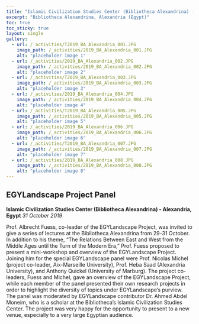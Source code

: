 ```yaml
---
title: "Islamic Civilization Studies Center (Bibliotheca Alexandrina) - 2019"
excerpt: "Bibliotheca Alexandrina, Alexandria (Egypt)"
toc: true
toc_sticky: true
layout: single
gallery:
  - url: /_activities/T2019_BA_Alexandria_001.JPG
    image_path: /_activities/2019_BA_Alexandria_001.JPG
    alt: "placeholder image 1"
  - url: /_activities/2019_BA_Alexandria_002.JPG
    image_path: /_activities/2019_BA_Alexandria_002.JPG
    alt: "placeholder image 2"
  - url: /_activities/T2019_BA_Alexandria_003.JPG
    image_path: /_activities/2019_BA_Alexandria_003.JPG
    alt: "placeholder image 3"
  - url: /_activities/2019_BA_Alexandria_004.JPG
    image_path: /_activities/2019_BA_Alexandria_004.JPG
    alt: "placeholder image 4"
  - url: /_activities/T2019_BA_Alexandria_005.JPG
    image_path: /_activities/2019_BA_Alexandria_005.JPG
    alt: "placeholder image 5"
  - url: /_activities/2019_BA_Alexandria_006.JPG
    image_path: /_activities/2019_BA_Alexandria_006.JPG
    alt: "placeholder image 6"
  - url: /_activities/T2019_BA_Alexandria_007.JPG
    image_path: /_activities/2019_BA_Alexandria_007.JPG
    alt: "placeholder image 7"
  - url: /_activities/2019_BA_Alexandria_008.JPG
    image_path: /_activities/2019_BA_Alexandria_008.JPG
    alt: "placeholder image 8"
---
```


## EGYLandscape Project Panel 
**Islamic Civilization Studies Center (Bibliotheca Alexandrina) - Alexandria, Egypt**
*31 October 2019*

Prof. Albrecht Fuess, co-leader of the EGYLandscape Project, was invited to give a series of lectures at the Bibliotheca Alexandrina from 29-31 October. In addition to his theme, “The Relations Between East and West from the Middle Ages until the Turn of the Modern Era,” Prof. Fuess proposed to present a mini-workshop and overview of the EGYLandscape Project. Joining him for the special EGYLandscape panel were Prof. Nicolas Michel (project co-leader, Aix-Marseille University), Prof. Heba Saad (Alexandria University), and Anthony Quickel (University of Marburg). The project co-leaders, Fuess and Michel, gave an overview of the EGYLandscape Project, while each member of the panel presented their own research projects in order to highlight the diversity of topics under EGYLandscape’s purview. The panel was moderated by EGYLandscape contributor Dr. Ahmed Abdel Moneim, who is a scholar at the Bibliotheca’s Islamic Civilization Studies Center. The project was very happy for the opportunity to present to a new venue, especially to a very large Egyptian audience. 
